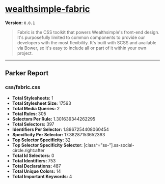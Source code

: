 # [wealthsimple-fabric]( http://fabric.wealthsimple.com )

**Version:** `0.0.1`

> Fabric is the CSS toolkit that powers Wealthsimple's front-end design. It's purposefully limited to common components to provide our developers with the most flexibility. It's built with SCSS and available via Bower, so it's easy to include all or part of it within your own project.

* * *

## Parker Report

### css/fabric.css

- **Total Stylesheets:** 1
- **Total Stylesheet Size:** 17593
- **Total Media Queries:** 2
- **Total Rules:** 305
- **Selectors Per Rule:** 1.301639344262295
- **Total Selectors:** 397
- **Identifiers Per Selector:** 1.8967254408060454
- **Specificity Per Selector:** 17.38287153652393
- **Top Selector Specificity:** 32
- **Top Selector Specificity Selector:** [class^="ss-"].ss-social-circle.right:after
- **Total Id Selectors:** 0
- **Total Identifiers:** 753
- **Total Declarations:** 487
- **Total Unique Colors:** 14
- **Total Important Keywords:** 4
